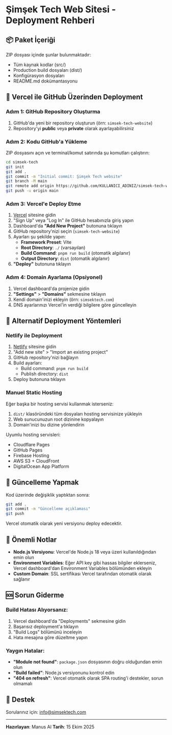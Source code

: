 # Şimşek Tech Web Sitesi - Deployment Rehberi

## 📦 Paket İçeriği

ZIP dosyası içinde şunlar bulunmaktadır:
- Tüm kaynak kodlar (src/)
- Production build dosyaları (dist/)
- Konfigürasyon dosyaları
- README.md dokümantasyonu

## 🚀 Vercel ile GitHub Üzerinden Deployment

### Adım 1: GitHub Repository Oluşturma

1. GitHub'da yeni bir repository oluşturun (örn: `simsek-tech-website`)
2. Repository'yi **public** veya **private** olarak ayarlayabilirsiniz

### Adım 2: Kodu GitHub'a Yükleme

ZIP dosyasını açın ve terminal/komut satırında şu komutları çalıştırın:

```bash
cd simsek-tech
git init
git add .
git commit -m "Initial commit: Şimşek Tech website"
git branch -M main
git remote add origin https://github.com/KULLANICI_ADINIZ/simsek-tech-website.git
git push -u origin main
```

### Adım 3: Vercel'e Deploy Etme

1. [Vercel](https://vercel.com) sitesine gidin
2. "Sign Up" veya "Log In" ile GitHub hesabınızla giriş yapın
3. Dashboard'da **"Add New Project"** butonuna tıklayın
4. GitHub repository'nizi seçin (`simsek-tech-website`)
5. Ayarları şu şekilde yapın:
   - **Framework Preset**: Vite
   - **Root Directory**: `./` (varsayılan)
   - **Build Command**: `pnpm run build` (otomatik algılanır)
   - **Output Directory**: `dist` (otomatik algılanır)
6. **"Deploy"** butonuna tıklayın

### Adım 4: Domain Ayarlama (Opsiyonel)

1. Vercel dashboard'da projenize gidin
2. **"Settings"** > **"Domains"** sekmesine tıklayın
3. Kendi domain'inizi ekleyin (örn: `simsektech.com`)
4. DNS ayarlarınızı Vercel'in verdiği bilgilere göre güncelleyin

## 🔧 Alternatif Deployment Yöntemleri

### Netlify ile Deployment

1. [Netlify](https://netlify.com) sitesine gidin
2. "Add new site" > "Import an existing project"
3. GitHub repository'nizi bağlayın
4. Build ayarları:
   - Build command: `pnpm run build`
   - Publish directory: `dist`
5. Deploy butonuna tıklayın

### Manuel Static Hosting

Eğer başka bir hosting servisi kullanmak isterseniz:

1. `dist/` klasöründeki tüm dosyaları hosting servisinize yükleyin
2. Web sunucunuzun root dizinine kopyalayın
3. Domain'inizi bu dizine yönlendirin

Uyumlu hosting servisleri:
- Cloudflare Pages
- GitHub Pages
- Firebase Hosting
- AWS S3 + CloudFront
- DigitalOcean App Platform

## 🔄 Güncelleme Yapmak

Kod üzerinde değişiklik yaptıktan sonra:

```bash
git add .
git commit -m "Güncelleme açıklaması"
git push
```

Vercel otomatik olarak yeni versiyonu deploy edecektir.

## 📝 Önemli Notlar

- **Node.js Versiyonu**: Vercel'de Node.js 18 veya üzeri kullanıldığından emin olun
- **Environment Variables**: Eğer API key gibi hassas bilgiler eklerseniz, Vercel dashboard'dan Environment Variables bölümünden ekleyin
- **Custom Domain**: SSL sertifikası Vercel tarafından otomatik olarak sağlanır

## 🆘 Sorun Giderme

### Build Hatası Alıyorsanız:

1. Vercel dashboard'da "Deployments" sekmesine gidin
2. Başarısız deployment'a tıklayın
3. "Build Logs" bölümünü inceleyin
4. Hata mesajına göre düzeltme yapın

### Yaygın Hatalar:

- **"Module not found"**: `package.json` dosyasının doğru olduğundan emin olun
- **"Build failed"**: Node.js versiyonunu kontrol edin
- **"404 on refresh"**: Vercel otomatik olarak SPA routing'i destekler, sorun olmamalı

## 📧 Destek

Sorularınız için: info@simsektech.com

---

**Hazırlayan**: Manus AI
**Tarih**: 15 Ekim 2025

